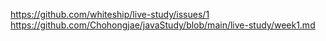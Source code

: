 https://github.com/whiteship/live-study/issues/1
https://github.com/Chohongjae/javaStudy/blob/main/live-study/week1.md
